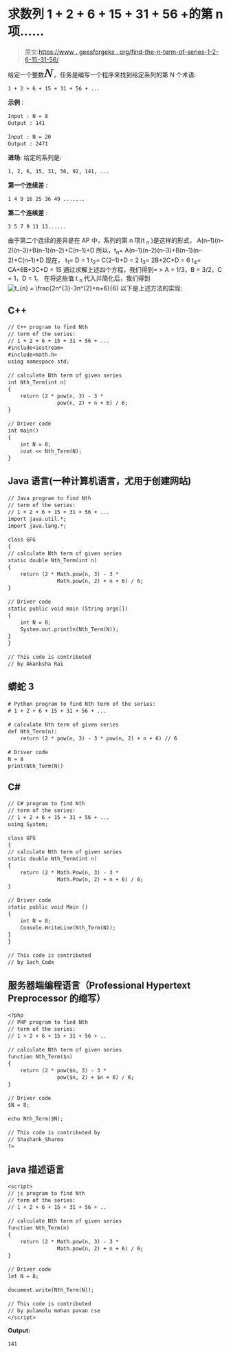 # 求数列 1 + 2 + 6 + 15 + 31 + 56 +的第 n 项……

> 原文:[https://www . geesforgeks . org/find-the-n-term-of-series-1-2-6-15-31-56/](https://www.geeksforgeeks.org/find-the-nth-term-of-the-series-1-2-6-15-31-56/)

给定一个整数![N  ](img/05447a6f3ec73065b361522074101320.png "Rendered by QuickLaTeX.com")。任务是编写一个程序来找到给定系列的第 N 个术语:

```
1 + 2 + 6 + 15 + 31 + 56 + ... 
```

**示例** :

```
Input : N = 8
Output : 141

Input : N = 20
Output : 2471
```

**进场:**
给定的系列是:

```
1, 2, 6, 15, 31, 56, 92, 141, ...
```

**第一个连续差** :

```
1 4 9 16 25 36 49 .......
```

**第二个连续差** :

```
3 5 7 9 11 13......
```

由于第二个连续的差异是在 AP 中，系列的第 n 项(t <sub>n</sub> )是这样的形式，
A(n–1)(n–2)(n–3)+B(n–1)(n–2)+C(n–1)+D
所以，t<sub>n</sub>= A(n–1)(n–2)(n–3)+B(n–1)(n–2)+C(n–1)+D
现在，
t<sub>1</sub>= D = 1
t<sub>2</sub>= C(2–1)+D = 2
t<sub>3</sub>= 2B+2C+D = 6
t<sub>4</sub>= CA+6B+3C+D = 15
通过求解上述四个方程，我们得到= > A = 1/3，B = 3/2，C = 1，D = 1。 在将这些值 t <sub>n</sub> 代入并简化后，我们得到
![t_{n} = \frac{2n^{3}-3n^{2}+n+6}{6}  ](img/07642c70c7f52badc62adea00b846448.png "Rendered by QuickLaTeX.com")
以下是上述方法的实现:

## C++

```
// C++ program to find Nth
// term of the series:
// 1 + 2 + 6 + 15 + 31 + 56 + ...
#include<iostream>
#include<math.h>
using namespace std;

// calculate Nth term of given series
int Nth_Term(int n)
{
    return (2 * pow(n, 3) - 3 *
                pow(n, 2) + n + 6) / 6;
}

// Driver code
int main()
{
    int N = 8;
    cout << Nth_Term(N);
}
```

## Java 语言(一种计算机语言，尤用于创建网站)

```
// Java program to find Nth
// term of the series:
// 1 + 2 + 6 + 15 + 31 + 56 + ...
import java.util.*;
import java.lang.*;

class GFG
{
// calculate Nth term of given series
static double Nth_Term(int n)
{
    return (2 * Math.pow(n, 3) - 3 *
                Math.pow(n, 2) + n + 6) / 6;
}

// Driver code
static public void main (String args[])
{
    int N = 8;
    System.out.println(Nth_Term(N));
}
}

// This code is contributed
// by Akanksha Rai
```

## 蟒蛇 3

```
# Python program to find Nth term of the series:
# 1 + 2 + 6 + 15 + 31 + 56 + ...

# calculate Nth term of given series
def Nth_Term(n):
    return (2 * pow(n, 3) - 3 * pow(n, 2) + n + 6) // 6

# Driver code
N = 8
print(Nth_Term(N))
```

## C#

```
// C# program to find Nth
// term of the series:
// 1 + 2 + 6 + 15 + 31 + 56 + ...
using System;

class GFG
{
// calculate Nth term of given series
static double Nth_Term(int n)
{
    return (2 * Math.Pow(n, 3) - 3 *
                Math.Pow(n, 2) + n + 6) / 6;
}

// Driver code
static public void Main ()
{
    int N = 8;
    Console.WriteLine(Nth_Term(N));
}
}

// This code is contributed
// by Sach_Code
```

## 服务器端编程语言（Professional Hypertext Preprocessor 的缩写）

```
<?php
// PHP program to find Nth
// term of the series:
// 1 + 2 + 6 + 15 + 31 + 56 + ..

// calculate Nth term of given series
function Nth_Term($n)
{
    return (2 * pow($n, 3) - 3 *
                pow($n, 2) + $n + 6) / 6;
}

// Driver code
$N = 8;

echo Nth_Term($N);

// This code is contributed by
// Shashank_Sharma
?>
```

## java 描述语言

```
<script>
// js program to find Nth
// term of the series:
// 1 + 2 + 6 + 15 + 31 + 56 + ..

// calculate Nth term of given series
function Nth_Term(n)
{
    return (2 * Math.pow(n, 3) - 3 *
                Math.pow(n, 2) + n + 6) / 6;
}

// Driver code
let N = 8;

document.write(Nth_Term(N));

// This code is contributed
// by pulamolu mohan pavan cse
</script>
```

**Output:** 

```
141
```